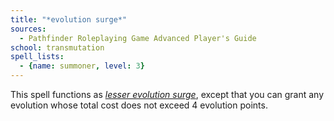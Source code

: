 ```yaml
---
title: "*evolution surge*"
sources:
  - Pathfinder Roleplaying Game Advanced Player's Guide
school: transmutation
spell_lists:
  - {name: summoner, level: 3}
---
```


This spell functions as [*lesser evolution surge*](/spells/lesser-evolution-surge/), except that you can grant any evolution whose total cost does not exceed 4 evolution points.

